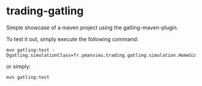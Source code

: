 trading-gatling
=========================

Simple showcase of a maven project using the gatling-maven-plugin.

To test it out, simply execute the following command:

    mvn gatling:test -Dgatling.simulationClass=fr.ymanvieu.trading.gatling.simulation.HomeSimulation

or simply:

    mvn gatling:test